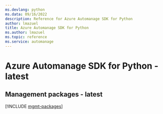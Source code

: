 ```yaml
---
ms.devlang: python
ms.data: 09/16/2022
description: Reference for Azure Automanage SDK for Python
author: lmazuel
title: Azure Automanage SDK for Python
ms.author: lmazuel
ms.topic: reference
ms.service: automanage
---
```

# Azure Automanage SDK for Python - latest

## Management packages - latest
[!INCLUDE [mgmt-packages](automanage-mgmt-index.md)]